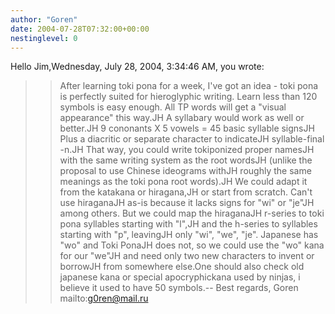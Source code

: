 ```yaml
---
author: "Goren"
date: 2004-07-28T07:32:00+00:00
nestinglevel: 0
---
```

Hello Jim,Wednesday, July 28, 2004, 3:34:46 AM, you wrote:

>>After learning toki pona for a week, I've got an idea - toki pona is
>>perfectly suited for hieroglyphic writing. Learn less than 120 symbols
>>is easy enough. All TP words will get a "visual appearance" this way.JH
> A syllabary would work as well or better.JH
> 9 cononants X 5 vowels = 45 basic syllable signsJH
> Plus a diacritic or separate character to indicateJH
> syllable-final -n.JH
> That way, you could write tokiponized proper namesJH
> with the same writing system as the root wordsJH
> (unlike the proposal to use Chinese ideograms withJH
> roughly the same meanings as the toki pona root words).JH
> We could adapt it from the katakana or hiragana,JH
> or start from scratch. Can't use hiraganaJH
> as-is because it lacks signs for "wi" or "je"JH
> among others. But we could map the hiraganaJH
> r-series to toki pona syllables starting with "l",JH
> and the h-series to syllables starting with "p", leavingJH
> only "wi", "we", "je". Japanese has "wo" and Toki PonaJH
> does not, so we could use the "wo" kana for our "we"JH
> and need only two new characters to invent or borrowJH
> from somewhere else.One should also check old japanese kana or special apocryphickana used by ninjas, i believe it used to have 50 symbols.--
Best regards, Goren mailto:[g0ren@mail.ru](mailto://g0ren@mail.ru)